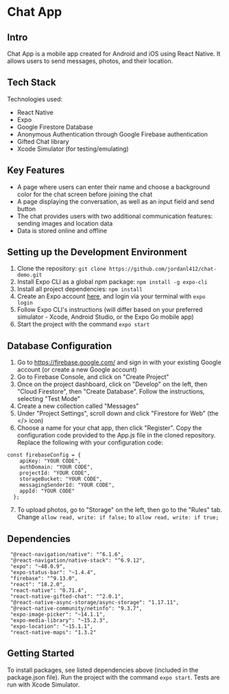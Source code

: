 # Chat App
## Intro
Chat App is a mobile app created for Android and iOS using React Native. It allows users to send messages, photos, and their location.
## Tech Stack
Technologies used:
- React Native
- Expo
- Google Firestore Database
- Anonymous Authentication through Google Firebase authentication
- Gifted Chat library
- Xcode Simulator (for testing/emulating)
## Key Features
- A page where users can enter their name and choose a background color for the chat screen before joining the chat
- A page displaying the conversation, as well as an input field and send button
- The chat provides users with two additional communication features: sending images and location data
- Data is stored online and offline
## Setting up the Development Environment
1. Clone the repository: `git clone https://github.com/jordanl412/chat-demo.git`
2. Install Expo CLI as a global npm package: `npm install -g expo-cli`
3. Install all project dependencies: `npm install`
4. Create an Expo account [here](https://expo.dev/), and login via your terminal with `expo login`
5. Follow Expo CLI's instructions (will differ based on your preferred simulator - Xcode, Android Studio, or the Expo Go mobile app)
6. Start the project with the command `expo start`
## Database Configuration
1. Go to https://firebase.google.com/ and sign in with your existing Google account (or create a new Google account)
2. Go to Firebase Console, and click on "Create Project"
3. Once on the project dashboard, click on "Develop" on the left, then "Cloud Firestore", then "Create Database". Follow the instructions, selecting "Test Mode"
4. Create a new collection called "Messages"
5. Under "Project Settings", scroll down and click "Firestore for Web" (the </> icon)
6. Choose a name for your chat app, then click "Register". Copy the configuration code provided to the App.js file in the cloned repository. Replace the following with your configuration code:
```
const firebaseConfig = {
    apiKey: "YOUR CODE",
    authDomain: "YOUR CODE",
    projectId: "YOUR CODE",
    storageBucket: "YOUR CODE",
    messagingSenderId: "YOUR CODE",
    appId: "YOUR CODE"
  };
```
7. To upload photos, go to "Storage" on the left, then go to the "Rules" tab. Change `allow read, write: if false;` to `allow read, write: if true;`
## Dependencies
```
 "@react-navigation/native": "^6.1.6",
 "@react-navigation/native-stack": "^6.9.12",
 "expo": "~48.0.9",
 "expo-status-bar": "~1.4.4",
 "firebase": "^9.13.0",
 "react": "18.2.0",
 "react-native": "0.71.4",
 "react-native-gifted-chat": "^2.0.1",
 "@react-native-async-storage/async-storage": "1.17.11",
 "@react-native-community/netinfo": "9.3.7",
 "expo-image-picker": "~14.1.1",
 "expo-media-library": "~15.2.3",
 "expo-location": "~15.1.1",
 "react-native-maps": "1.3.2"
```
## Getting Started
To install packages, see listed dependencies above (included in the package.json file). Run the project with the command `expo start`. Tests are run with Xcode Simulator.
